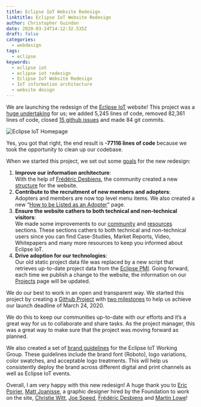 ```yaml
---
title: Eclipse IoT Website Redesign
linktitle: Eclipse IoT Website Redesign
author: Christopher Guindon
date: 2020-03-24T14:12:32.535Z
draft: false
categories:
  - webdesign
tags:
  - eclipse
keywords:
  - eclipse iot
  - eclipse iot redesign
  - Eclipse IoT Website Redesign
  - IoT information architecture
  - website design
---
```

We are launching the redesign of the [Eclipse IoT](https://iot.eclipse.org) website! This project was a [huge undertaking](https://github.com/EclipseFdn/iot.eclipse.org/pull/339) for us; we added 5,245 lines of code, removed 82,361 lines of code, closed [15 github issues](https://github.com/EclipseFdn/iot.eclipse.org/projects/3) and made 84 git commits. 

![Eclipse IoT Homepage](/uploads/iot-2020.png)

Yes, you got that right, the end result is **-77116 lines of code** because we took the opportunity to clean up our codebase. 

When we started this project, we set out some [goals](https://github.com/EclipseFdn/iot.eclipse.org/issues/179) for the new redesign:

1. **Improve our information architecture**: \
With the help of [Frédéric Desbiens](https://accounts.eclipse.org/users/fdesbiens), the community created a new [structure](https://github.com/EclipseFdn/iot.eclipse.org/files/3591212/iot.eclipse.org.new.structure.v2.pdf) for the website.
2. **Contribute to the recruitment of new members and adopters**: \
Adopters and members are now top level menu items. We also created a new “[How to be Listed as an Adopter](https://iot.eclipse.org/adopters/how-to-be-listed-as-an-adopter/)” page.
3. **Ensure the website cathers to both technical and non-technical visitors**: \
We made some improvements to our [community](https://iot.eclipse.org/community/) and [resources](https://iot.eclipse.org/community/resources/) sections. These sections cathers to both technical and non-technical users since you can find Case-Studies, Market Reports, Video, Whitepapers and many more resources to keep you informed about Eclipse IoT.
4. **Drive adoption for our technologies**: \
Our old static project data file was replaced by a new script that retrieves up-to-date project data from the [Eclipse PMI](https://projects.eclipse.org). Going forward, each time we publish a change to the website, the information on our [Projects](https://iot.eclipse.org/projects) page will be updated.

We do our best to work in an open and transparent way. We started this project by creating a [Github Project](https://github.com/EclipseFdn/iot.eclipse.org/projects/3) with [two milestones](https://github.com/EclipseFdn/iot.eclipse.org/milestones) to help us achieve our launch deadline of March 24, 2020.

We do this to keep our communities up-to-date with our efforts and it’s a great way for us to collaborate and share tasks. As the project manager, this was a great way to make sure that the project was moving forward as planned.

We also created a set of  [brand guidelines](https://www.eclipse.org/artwork/zip_file_v2/Eclipse-IoT-Brand-Guidelines.pdf)  for the Eclipse IoT Working Group. These guidelines include the brand font (Roboto), logo variations, color swatches, and acceptable logo treatments. This will help us consistently deploy the brand across different digital and print channels as well as Eclipse IoT events. 

Overall, I am very happy with this new redesign! A huge thank you to [Eric Poirier](https://accounts.eclipse.org/users/epoirier), [Matt Joanisse](https://accounts.eclipse.org/users/mjoanisse4m4), a graphic designer hired by the Foundation to work on the site, [Christie Witt](https://accounts.eclipse.org/users/cwitt), [Joe Speed](https://accounts.eclipse.org/users/jspeedn7e),  [Frédéric Desbiens](https://accounts.eclipse.org/users/fdesbiens) and [Martin Lowe](https://accounts.eclipse.org/users/malowe)!
